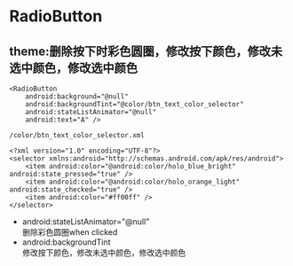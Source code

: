 # RadioButton

## theme:删除按下时彩色圆圈，修改按下颜色，修改未选中颜色，修改选中颜色
```
<RadioButton
    android:background="@null"
    android:backgroundTint="@color/btn_text_color_selector"
    android:stateListAnimator="@null" 
    android:text="A" />

```

`/color/btn_text_color_selector.xml`

```
<?xml version="1.0" encoding="UTF-8"?>
<selector xmlns:android="http://schemas.android.com/apk/res/android">
    <item android:color="@android:color/holo_blue_bright" android:state_pressed="true" />
    <item android:color="@android:color/holo_orange_light" android:state_checked="true" />
    <item android:color="#ff00ff" />
</selector>
```
- android:stateListAnimator="@null"  
删除彩色圆圈when clicked
- android:backgroundTint    
修改按下颜色，修改未选中颜色，修改选中颜色

